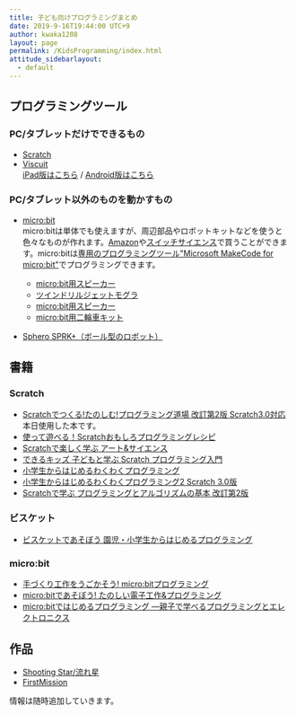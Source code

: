 ```yaml
---
title: 子ども向けプログラミングまとめ
date: 2019-9-16T19:44:00 UTC+9
author: kwaka1208
layout: page
permalink: /KidsProgramming/index.html
attitude_sidebarlayout:
  - default
---
```


## プログラミングツール
### PC/タブレットだけでできるもの
- [Scratch](https://scratch.mit.edu/)
- [Viscuit](https://www.viscuit.com/)   
[iPad版はこちら](https://apps.apple.com/jp/app/viscuit/id1081857123) / [Android版はこちら](https://play.google.com/store/apps/details?id=air.com.viscuit.viscuit10app&hl=ja)

### PC/タブレット以外のものを動かすもの
- [micro:bit](https://www.switch-science.com/catalog/5263/)  
micro:bitは単体でも使えますが、周辺部品やロボットキットなどを使うと色々なものが作れます。[Amazon](https://amzn.to/2NgPe9K)や[スイッチサイエンス](https://www.switch-science.com/catalog/list/728/)で買うことができます。micro:bitは[専用のプログラミングツール"Microsoft MakeCode for micro:bit"](https://makecode.microbit.org/)でプログラミングできます。

	- [micro:bit用スピーカー](https://amzn.to/2NgYeM3)
	- [ツインドリルジェットモグラ](https://www.switch-science.com/catalog/5481/)
	- [micro:bit用スピーカー](https://amzn.to/2NgYeM3)
	- [micro:bit用二輪車キット](https://www.switch-science.com/catalog/5287/)
- [Sphero SPRK+（ボール型のロボット）](https://amzn.to/34HVP2x)

## 書籍
### Scratch
- [Scratchでつくる!たのしむ!プログラミング道場 改訂第2版 Scratch3.0対応](https://amzn.to/2zgYSjr)   
本日使用した本です。 
- [使って遊べる！Scratchおもしろプログラミングレシピ](https://amzn.to/2NizvGe)
- [Scratchで楽しく学ぶ アート&サイエンス](https://amzn.to/2zdGpVe)
- [できるキッズ 子どもと学ぶ Scratch プログラミング入門](https://amzn.to/2ZgThob)
- [小学生からはじめるわくわくプログラミング](https://amzn.to/30nNG0C)
- [小学生からはじめるわくわくプログラミング2 Scratch 3.0版](https://amzn.to/2ZkRU81)
- [Scratchで学ぶ プログラミングとアルゴリズムの基本 改訂第2版](https://amzn.to/2Z2xq8y)

### ビスケット
- [ビスケットであそぼう 園児・小学生からはじめるプログラミング ](https://amzn.to/2NfZLkK)

### micro:bit
- [手づくり工作をうごかそう! micro:bitプログラミング ](https://amzn.to/2NmlNlG)
- [micro:bitであそぼう! たのしい電子工作&プログラミング](https://amzn.to/2NitR7b)
- [micro:bitではじめるプログラミング ―親子で学べるプログラミングとエレクトロニクス](https://amzn.to/30llhrR)

## 作品
- [Shooting Star/流れ星](https://scratch.mit.edu/projects/288686365/)
- [FirstMission](https://scratch.mit.edu/projects/68155398/)

情報は随時追加していきます。